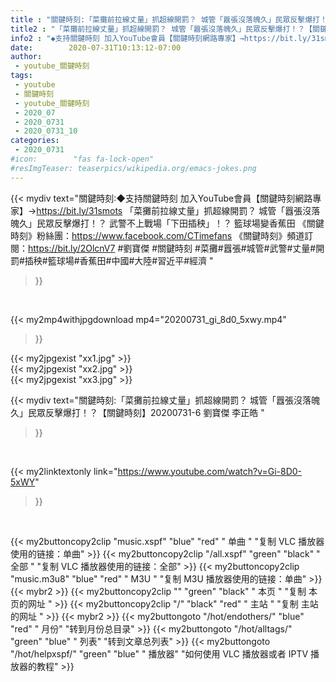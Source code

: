 ```yaml
---
title : "關鍵時刻:「菜攤前拉線丈量」抓超線開罰？ 城管「囂張沒落魄久」民眾反擊爆打！？【關鍵時刻】20200731-6 劉寶傑 李正皓 "
title2 : "「菜攤前拉線丈量」抓超線開罰？ 城管「囂張沒落魄久」民眾反擊爆打！？【關鍵時刻】20200731-6 劉寶傑 李正皓 "
info2 : "◆支持關鍵時刻 加入YouTube會員【關鍵時刻網路專家】→https://bit.ly/31smots  「菜攤前拉線丈量」抓超線開罰？ 城管「囂張沒落魄久」民眾反擊爆打！？ 武警不上戰場「下田插秧」！？ 籃球場變香蕉田 《關鍵時刻》粉絲團：https://www.facebook.com/CTimefans 《關鍵時刻》頻道訂閱：https://bit.ly/2OlcnV7  #劉寶傑 #關鍵時刻 #菜攤#囂張#城管#武警#丈量#開罰#插秧#籃球場#香蕉田#中國#大陸#習近平#經濟 "
date:        2020-07-31T10:13:12-07:00
author:
 - youtube_關鍵時刻
tags:
 - youtube
 - 關鍵時刻
 - youtube_關鍵時刻
 - 2020_07
 - 2020_0731
 - 2020_0731_10
categories:
 - 2020_0731
#icon:        "fas fa-lock-open"
#resImgTeaser: teaserpics/wikipedia.org/emacs-jokes.png
---
```


{{< mydiv text="關鍵時刻:◆支持關鍵時刻 加入YouTube會員【關鍵時刻網路專家】→https://bit.ly/31smots  「菜攤前拉線丈量」抓超線開罰？ 城管「囂張沒落魄久」民眾反擊爆打！？ 武警不上戰場「下田插秧」！？ 籃球場變香蕉田 《關鍵時刻》粉絲團：https://www.facebook.com/CTimefans 《關鍵時刻》頻道訂閱：https://bit.ly/2OlcnV7  #劉寶傑 #關鍵時刻 #菜攤#囂張#城管#武警#丈量#開罰#插秧#籃球場#香蕉田#中國#大陸#習近平#經濟 "
>}}
<br>


{{< my2mp4withjpgdownload mp4="20200731_gi_8d0_5xwy.mp4"
>}}

{{< my2jpgexist "xx1.jpg" >}}<br>
{{< my2jpgexist "xx2.jpg" >}}<br>
{{< my2jpgexist "xx3.jpg" >}}<br>



{{< mydiv text="關鍵時刻:「菜攤前拉線丈量」抓超線開罰？ 城管「囂張沒落魄久」民眾反擊爆打！？【關鍵時刻】20200731-6 劉寶傑 李正皓 "
>}}
<br>

{{< my2linktextonly link="https://www.youtube.com/watch?v=Gi-8D0-5xWY"
>}}


<br>

{{< my2buttoncopy2clip "music.xspf"        "blue"   "red"    " 单曲 "  "复制 VLC 播放器使用的链接：单曲" >}} {{< my2buttoncopy2clip "/all.xspf"         "green"  "black"  " 全部 "  "复制 VLC 播放器使用的链接：全部" >}} {{< my2buttoncopy2clip "music.m3u8"        "blue"   "red"    " M3U  "    "复制 M3U 播放器使用的链接：单曲" >}} {{< mybr2 >}} {{< my2buttoncopy2clip ""                  "green"  "black"  " 本页 "    "复制 本页的网址 " >}} {{< my2buttoncopy2clip "/"                 "black"  "red"    " 主站 "    "复制 主站的网址 " >}} {{< mybr2 >}} {{< my2buttongoto      "/hot/endothers/"   "blue"   "red"    " 月份"   "转到月份总目录" >}} {{< my2buttongoto      "/hot/alltags/"     "green"  "blue"   " 列表"   "转到文章总列表" >}} {{< my2buttongoto      "/hot/helpxspf/"    "green"  "blue"   " 播放器" "如何使用 VLC 播放器或者 IPTV 播放器的教程" >}} 
